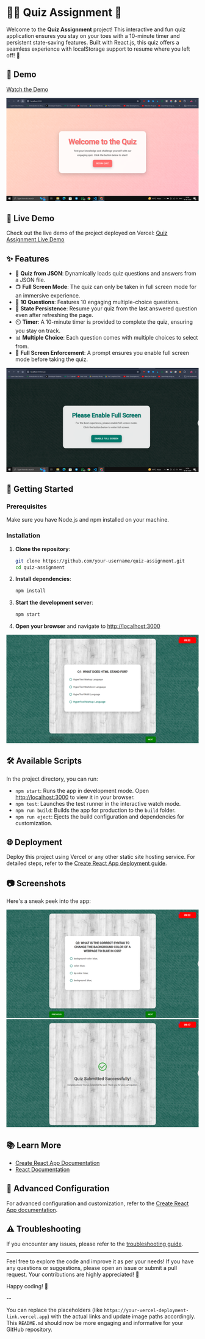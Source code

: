 # 📝✨ Quiz Assignment 🎉

Welcome to the **Quiz Assignment** project! This interactive and fun quiz application ensures you stay on your toes with a 10-minute timer and persistent state-saving features. Built with React.js, this quiz offers a seamless experience with localStorage support to resume where you left off! 🚀

## 🎥 Demo

[Watch the Demo](assets/quiz.gif)


![Quiz Screenshot](assets/sample1.PNG)

## 🌟 Live Demo

Check out the live demo of the project deployed on Vercel: [Quiz Assignment Live Demo](https://your-vercel-deployment-link.vercel.app)

## ✨ Features

- 🎯 **Quiz from JSON**: Dynamically loads quiz questions and answers from a JSON file.
- 📺 **Full Screen Mode**: The quiz can only be taken in full screen mode for an immersive experience.
- 🔢 **10 Questions**: Features 10 engaging multiple-choice questions.
- 💾 **State Persistence**: Resume your quiz from the last answered question even after refreshing the page.
- ⏲️ **Timer**: A 10-minute timer is provided to complete the quiz, ensuring you stay on track.
- 📊 **Multiple Choice**: Each question comes with multiple choices to select from.
- 🚫 **Full Screen Enforcement**: A prompt ensures you enable full screen mode before taking the quiz.

![Quiz Screenshot](assets/sample2.PNG)

## 🚀 Getting Started

### Prerequisites

Make sure you have Node.js and npm installed on your machine.

### Installation

1. **Clone the repository**:
    ```bash
    git clone https://github.com/your-username/quiz-assignment.git
    cd quiz-assignment
    ```

2. **Install dependencies**:
    ```bash
    npm install
    ```

3. **Start the development server**:
    ```bash
    npm start
    ```

4. **Open your browser** and navigate to [http://localhost:3000](http://localhost:3000)

![Quiz Screenshot](assets/sample3.PNG)

## 🛠️ Available Scripts

In the project directory, you can run:

- `npm start`: Runs the app in development mode. Open [http://localhost:3000](http://localhost:3000) to view it in your browser.
- `npm test`: Launches the test runner in the interactive watch mode.
- `npm run build`: Builds the app for production to the `build` folder.
- `npm run eject`: Ejects the build configuration and dependencies for customization.

## 🌐 Deployment

Deploy this project using Vercel or any other static site hosting service. For detailed steps, refer to the [Create React App deployment guide](https://facebook.github.io/create-react-app/docs/deployment).

## 📷 Screenshots

Here's a sneak peek into the app:

![Quiz Screenshot](assets/sample4.PNG)
![Quiz Screenshot](assets/sample5.PNG)

## 📚 Learn More

- [Create React App Documentation](https://facebook.github.io/create-react-app/docs/getting-started)
- [React Documentation](https://reactjs.org/)

## 🚀 Advanced Configuration

For advanced configuration and customization, refer to the [Create React App documentation](https://facebook.github.io/create-react-app/docs/advanced-configuration).

## ⚠️ Troubleshooting

If you encounter any issues, please refer to the [troubleshooting guide](https://facebook.github.io/create-react-app/docs/troubleshooting#npm-run-build-fails-to-minify).


---

Feel free to explore the code and improve it as per your needs! If you have any questions or suggestions, please open an issue or submit a pull request. Your contributions are highly appreciated! 🌟

Happy coding! 🚀

--

You can replace the placeholders (like `https://your-vercel-deployment-link.vercel.app`) with the actual links and update image paths accordingly. This `README.md` should now be more engaging and informative for your GitHub repository.
